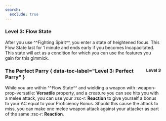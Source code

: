 ```yaml
---
search:
  exclude: true
---
```


### Level 3: Flow State

After you use ^^Fighting Spirit^^, you enter a state of heightened focus. This Flow State last for 1 minute and ends early if you becomes Incapacitated. This state will act as a condition for which you can use the features you gain for this gimmick. 

### The Perfect Parry <span style="float:right;"> <small> Level 3 </small> </span> { data-toc-label="Level 3: Perfect Parry" }

While you are within ^^Flow State^^ and wielding a weapon with :weapon-prop-versatile: **Versatile** property, and a creature you can see hits you with a melee attack, you can use your :rsc-r: **Reaction** to give yourself a bonus to your AC equal to your Proficiency Bonus. Should this cause the attack to miss, you can make one melee weapon attack against your attacker as part of the same :rsc-r: **Reaction**.